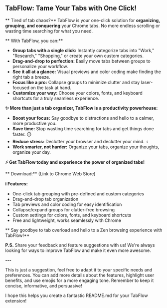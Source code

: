 ## TabFlow: Tame Your Tabs with One Click!

** Tired of tab chaos?** TabFlow is your one-click solution for **organizing, grouping, and conquering** your Chrome tabs. No more endless scrolling or wasting time searching for what you need. 

** With TabFlow, you can:**

* **Group tabs with a single click:** Instantly categorize tabs into "Work," "Research," "Shopping," or create your own custom categories. 
* **Drag-and-drop to perfection:** Easily move tabs between groups to personalize your workflow. 
* **See it all at a glance:** Visual previews and color coding make finding the right tab a breeze. 
* **Focus like a pro:** Collapse groups to minimize clutter and stay laser-focused on the task at hand. 
* **Customize your way:** Choose your colors, fonts, and keyboard shortcuts for a truly seamless experience. 

**✨ More than just a tab organizer, TabFlow is a productivity powerhouse:**

* **Boost your focus:** Say goodbye to distractions and hello to a calmer, more productive you. 
* **Save time:** Stop wasting time searching for tabs and get things done faster. ⏱️
* **Reduce stress:** Declutter your browser and declutter your mind. ‍♀️
* **Work smarter, not harder:** Organize your tabs, organize your thoughts, organize your day. 

**⚡️ Get TabFlow today and experience the power of organized tabs!**

** Download:** (Link to Chrome Web Store)

**ℹ️ Features:**

* One-click tab grouping with pre-defined and custom categories
* Drag-and-drop tab organization
* Tab previews and color coding for easy identification
* Collapse/expand groups for clutter-free browsing
* Custom settings for colors, fonts, and keyboard shortcuts
* Free and lightweight, works seamlessly with Chrome

** Say goodbye to tab overload and hello to a Zen browsing experience with TabFlow!**

**P.S.** Share your feedback and feature suggestions with us! We're always looking for ways to improve TabFlow and make it even more awesome. 

**---**

This is just a suggestion, feel free to adapt it to your specific needs and preferences. You can add more details about the features, highlight user benefits, and use emojis for a more engaging tone. Remember to keep it concise, informative, and persuasive!

I hope this helps you create a fantastic README.md for your TabFlow extension!
